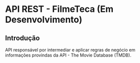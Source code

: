 # API REST - FilmeTeca (Em Desenvolvimento)

<h2>Introdução</h2>

API responsável por intermediar e aplicar regras de negócio em informações provindas da  API - The Movie Database (TMDB).
